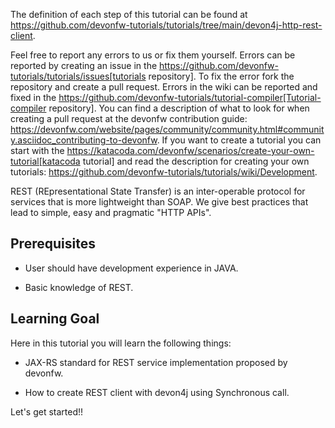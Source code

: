 


The definition of each step of this tutorial can be found at https://github.com/devonfw-tutorials/tutorials/tree/main/devon4j-http-rest-client. 

Feel free to report any errors to us or fix them yourself. Errors can be reported by creating an issue in the https://github.com/devonfw-tutorials/tutorials/issues[tutorials repository]. To fix the error fork the repository and create a pull request. Errors in the wiki can be reported and fixed in the https://github.com/devonfw-tutorials/tutorial-compiler[Tutorial-compiler repository].
You can find a description of what to look for when creating a pull request at the devonfw contribution guide: https://devonfw.com/website/pages/community/community.html#community.asciidoc_contributing-to-devonfw. If you want to create a tutorial you can start with the https://katacoda.com/devonfw/scenarios/create-your-own-tutorial[katacoda tutorial] and read the description for creating your own tutorials: https://github.com/devonfw-tutorials/tutorials/wiki/Development.

REST (REpresentational State Transfer) is an inter-operable protocol for services that is more lightweight than SOAP. We give best practices that lead to simple, easy and pragmatic &#34;HTTP APIs&#34;.


## Prerequisites

* User should have development experience in JAVA.

* Basic knowledge of REST.


## Learning Goal
Here in this tutorial you will learn the following things:

* JAX-RS standard for REST service implementation proposed by devonfw.

* How to create REST client with devon4j using Synchronous call.

Let&#39;s get started!!
